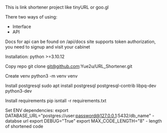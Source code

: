 This is link shortener project like tinyURL or goo.gl

There two ways of using:
* Interface
* API

Docs for api can be found on /api/docs
site supports token authorization, you need to signup and visit your cabinet

Installation:
python >=3.10.12

Copy repo
git clone git@github.com:Yue2u/URL_Shortener.git

Create venv
python3 -m venv venv

Install postgresql
sudo apt install postgresql postgresql-contrib libpq-dev python3-dev


Install requirements
pip isntall -r requirements.txt

Set ENV dependencies:
export DATABASE_URL="postgres://user:password@127.0.0.1:5432/db_name" - databse url
export DEBUG="True"
export MAX_CODE_LENGTH="8" - length of shortened code


